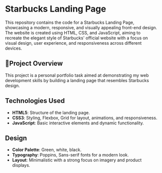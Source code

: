 # Starbucks Landing Page
This repository contains the code for a Starbucks Landing Page, showcasing a modern, responsive, and visually appealing front-end design. 
The website is created using HTML, CSS, and JavaScript, aiming to recreate the elegant style of Starbucks' official website with a focus on visual design, user experience, and responsiveness across different devices.

## 🚀Project Overview
This project is a personal portfolio task aimed at demonstrating my web development skills by building a landing page that resembles Starbucks design.

## Technologies Used
+ **HTML5**: Structure of the landing page.
+ **CSS3**: Styling, Flexbox, Grid for layout, animations, and responsiveness.
+ **JavaScript**: Basic interactive elements and dynamic functionality.

## Design
+ **Color Palette**: Green, white, black.
+ **Typography**: Poppins, Sans-serif fonts for a modern look.
+ **Layout**: Minimalistic with a strong focus on imagery and product displays.
